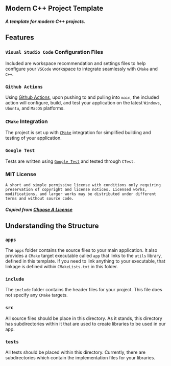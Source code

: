 ## Modern C++ Project Template

#### *A template for modern C++ projects.*


## Features

### `Visual Studio Code` Configuration Files

Included are workspace recommendation and settings files to help configure your `VSCode` workspace to integrate seamlessly with `CMake` and `C++`.


### `Github Actions`

Using [Github Actions](https://github.com/features/actions), upon pushing to and pulling into `main`, the included action will configure, build, and test your application on the latest `Windows`, `Ubuntu`, and `MacOS` platforms.


### `CMake` Integration

The project is set up with [`CMake`](https://cmake.org/) integration for simplified building and testing of your application.


### `Google Test`

Tests are written using [`Google Test`](https://github.com/google/googletest.git) and tested through `CTest`.


### MIT License

```
A short and simple permissive license with conditions only requiring preservation of copyright and license notices. Licensed works, modifications, and larger works may be distributed under different terms and without source code.
```
#### *Copied from [Choose A License](https://choosealicense.com/licenses/mit)*


## Understanding the Structure

### `apps`

The `apps` folder contains the source files to your main application. It also provides a `CMake` target executable called `app` that links to the `utils` library, defined in this template. If you need to link anything to your executable, that linkage is defined within `CMakeLists.txt` in this folder.


### `include`

The `include` folder contains the header files for your project. This file does not specify any `CMake` targets.


### `src`

All source files should be place in this directory. As it stands, this directory has subdirectories within it that are used to create libraries to be used in our app.

### `tests`

All tests should be placed within this directory. Currently, there are subdirectories which contain the implementation files for your libraries.
